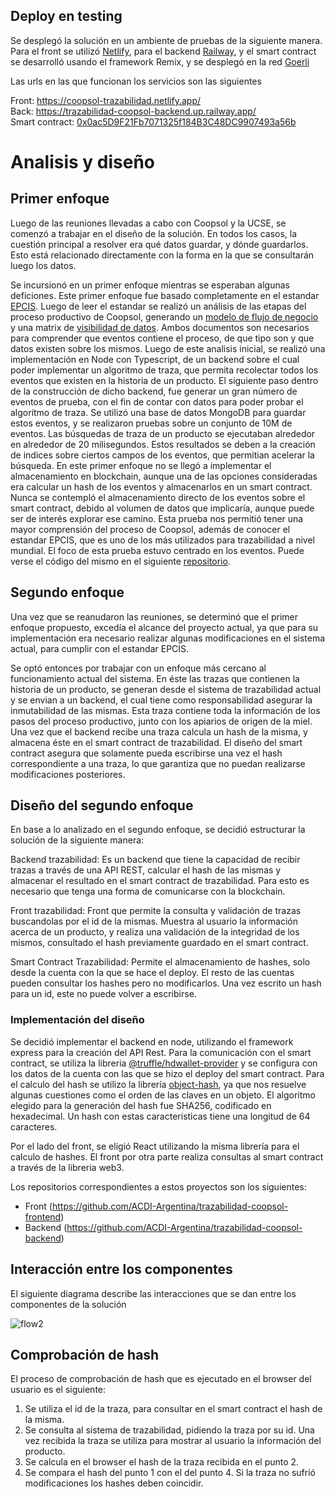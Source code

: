 ## Deploy en testing

Se desplegó la solución en un ambiente de pruebas de la siguiente manera.
Para el front se utilizó [Netlify](https://www.netlify.com/), para el backend [Railway](https://railway.app/), y el smart contract se desarrolló usando el framework Remix, y se desplegó en la red [Goerli](https://goerli.net/)

Las urls en las que funcionan los servicios son las siguientes

Front: https://coopsol-trazabilidad.netlify.app/  
Back: https://trazabilidad-coopsol-backend.up.railway.app/  
Smart contract: [0x0ac5D9F21Fb7071325f184B3C48DC9907493a56b](https://goerli.etherscan.io/address/0x0ac5D9F21Fb7071325f184B3C48DC9907493a56b)

# Analisis y diseño

## Primer enfoque
Luego de las reuniones llevadas a cabo con Coopsol y la UCSE, se comenzó a trabajar en el diseño de la solución.
En todos los casos, la cuestión principal a resolver era qué datos guardar, y dónde guardarlos. Esto está relacionado directamente con la forma en la que se consultarán luego los datos.

Se incursionó en un primer enfoque mientras se esperaban algunas deficiones. 
Este primer enfoque fue basado completamente en el estandar [EPCIS](https://ref.gs1.org/standards/epcis/). Luego de leer el estandar se realizó un análisis de las etapas del proceso productivo de Coopsol, generando un [modelo de flujo de negocio](https://drive.google.com/file/d/1xxmyGFp62Uc1geJj-lgkAOxyQtZkETEh/view?usp=sharing) y una matrix de [visibilidad de datos](https://docs.google.com/spreadsheets/d/1HGjPNfpIugHHjFjGOy1Tj8f63SE1-RSTDY_xllTct_4/edit?usp=sharing). Ambos documentos son necesarios para comprender que eventos contiene el proceso, de que tipo son y que datos existen sobre los mismos.
Luego de este analisis inicial, se realizó una implementación en Node con Typescript, de un backend sobre el cual poder implementar
un algoritmo de traza, que permita recolectar todos los eventos que existen en la historia de un producto.
El siguiente paso dentro de la construcción de dicho backend, fue generar un gran número de eventos de prueba, con el fin de contar
con datos para poder probar el algoritmo de traza. Se utilizó una base de datos MongoDB para guardar estos eventos, y se realizaron pruebas sobre un conjunto de 10M de eventos. Las búsquedas de traza de un producto se ejecutaban alrededor en alrededor de 20 milisegundos. 
Estos resultados se deben a la creación de indices sobre ciertos campos de los eventos, que permitian acelerar la búsqueda.
En este primer enfoque no se llegó a implementar el almacenamiento en blockchain, aunque una de las opciones consideradas era 
calcular un hash de los eventos y almacenarlos en un smart contract. Nunca se contempló el almacenamiento directo de los eventos
sobre el smart contract, debido al volumen de datos que implicaría, aunque puede ser de interés explorar ese camino.
Esta prueba nos permitió tener una mayor comprensión del proceso de Coopsol, además de conocer el estandar EPCIS, que es uno de los más utilizados para trazabilidad a nivel mundial.
El foco de esta prueba estuvo centrado en los eventos. Puede verse el código del mismo en el siguiente [repositorio](https://github.com/jonduttweiler/trazabilidad).

## Segundo enfoque
Una vez que se reanudaron las reuniones, se determinó que el primer enfoque propuesto, excedía el alcance del proyecto actual, ya que
para su implementación era necesario realizar algunas modificaciones en el sistema actual, para cumplir con el estandar EPCIS.

Se optó entonces por trabajar con un enfoque más cercano al funcionamiento actual del sistema. En éste las trazas que contienen la historia de un producto, se generan desde el sistema de trazabilidad actual y se envian a un backend, el cual tiene como responsabilidad asegurar la inmutabilidad de las mismas. Esta traza contiene toda la información de los pasos del proceso productivo, junto con los apiarios de origen de la miel.
Una vez que el backend recibe una traza calcula un hash de la misma, y almacena éste en el smart contract de trazabilidad.
El diseño del smart contract asegura que solamente pueda escribirse una vez el hash correspondiente a una traza, lo que garantiza que no puedan realizarse modificaciones posteriores.


## Diseño del segundo enfoque
En base a lo analizado en el segundo enfoque, se decidió estructurar la solución de la siguiente manera:

Backend trazabilidad: Es un backend que tiene la capacidad de recibir trazas a través de una API REST, calcular el hash de las mismas y almacenar el resultado en el smart contract de trazabilidad. Para esto es necesario que tenga una forma de comunicarse con la blockchain.

Front trazabilidad: Front que permite la consulta y validación de trazas buscandolas por el id de la mismas. Muestra al usuario la información acerca de un producto, y realiza una validación de la integridad de los mismos, consultado el hash previamente guardado en el smart contract.

Smart Contract Trazabilidad: Permite el almacenamiento de hashes, solo desde la cuenta con la que se hace el deploy. El resto de las cuentas pueden consultar los hashes pero no modificarlos. Una vez escrito un hash para un id, este no puede volver a escribirse.

### Implementación del diseño 
Se decidió implementar el backend en node, utilizando el framework express para 
la creación del API Rest. Para la comunicación con el smart contract, se utiliza la libreria [@truffle/hdwallet-provider](https://www.npmjs.com/package/@truffle/hdwallet-provider) y se configura con los datos de la cuenta con las que se hizo el deploy del smart contract.
Para el calculo del hash se utilizo la librería [object-hash](https://www.npmjs.com/package/object-hash), ya que nos resuelve algunas cuestiones como el orden de las claves en un objeto. El algoritmo elegido para la generación del hash fue SHA256, codificado en hexadecimal. Un hash con estas caracteristicas tiene una longitud de 64 caracteres.

Por el lado del front, se eligió React utilizando la misma librería para el calculo de hashes. El front por otra parte realiza consultas al smart contract a través de la libreria web3.

Los repositorios correspondientes a estos proyectos son los siguientes:  
* Front (https://github.com/ACDI-Argentina/trazabilidad-coopsol-frontend)
* Backend (https://github.com/ACDI-Argentina/trazabilidad-coopsol-backend)


## Interacción entre los componentes

El siguiente diagrama describe las interacciones que se dan entre los componentes de la solución

![flow2](https://user-images.githubusercontent.com/32737769/197226647-9b3a5209-e6e8-4b71-b412-ef2c3bb82ea3.svg)


## Comprobación de hash
El proceso de comprobación de hash que es ejecutado en el browser del usuario es el siguiente:
1. Se utiliza el id de la traza, para consultar en el smart contract el hash de la misma.
2. Se consulta al sistema de trazabilidad, pidiendo la traza por su id. Una vez recibida la traza se utiliza para mostrar al usuario la información del producto.
3. Se calcula en el browser el hash de la traza recibida en el punto 2.
4. Se compara el hash del punto 1 con el del punto 4. Si la traza no sufrió modificaciones los hashes deben coincidir.

